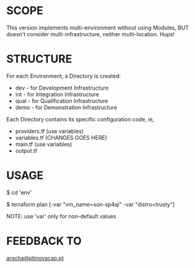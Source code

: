 SCOPE
=====
This version implements multi-environment without using Modules, BUT doesn't consider multi-infrastructure, neither multi-location. Hups! 


STRUCTURE 
=========
For each Environment, a Directory is created:
* dev - for Development Infrastructure
* int - for Integration Infrastructure
* qual - for Qualification Infrastructure
* demo - for Demonstration Infrastructure

Each Directory contains its specific configuration code, ie,
* providers.tf (use variables)
* variables.tf (CHANGES GOES HERE)
* main.tf (use variables)
* output.tf


USAGE
=====
$ cd 'env'

$ terraform plan [-var "vm_name=son-sp4qi" -var "distro=trusty"]

NOTE: use 'var' only for non-default values


FEEDBACK TO
===========
arocha@ptinovacao.pt
